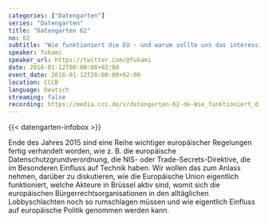 ```yaml
---
categories: ["Datengarten"]
series: "Datengarten"
title: "Datengarten 62"
no: 62
subtitle: "Wie funktioniert die EU - und warum sollte uns das interessieren?"
speaker: fukami
speaker_url: https://twitter.com/@fukami
date: 2016-01-12T00:00:00+02:00
event_date: 2016-01-12T20:00:00+02:00
location: CCCB
language: Deutsch
streaming: false
recording: https://media.ccc.de/v/datengarten-62-de-Wie_funktioniert_die_EU_-_und_warum_sollte_uns_das_interessieren
---
```

{{< datengarten-infobox >}}

Ende des Jahres 2015 sind eine Reihe wichtiger europäischer Regelungen fertig verhandelt worden, wie z. B. die europäische Datenschutzgrundverordnung, die NIS- oder Trade-Secrets-Direktive, die im Besonderen Einfluss auf Technik haben. Wir wollen das zum Anlass nehmen, darüber zu diskutieren, wie die Europäische Union eigentlich funktioniert, welche Akteure in Brüssel aktiv sind, womit sich die europäischen Bürgerrechtsorganisationen in den alltäglichen Lobbyschlachten noch so rumschlagen müssen und wie eigentlich Einfluss auf europäische Politik genommen werden kann.
